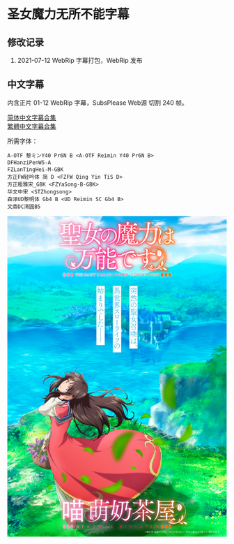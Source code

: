 # 圣女魔力无所不能字幕

## 修改记录

1. 2021-07-12  WebRip 字幕打包，WebRip 发布

## 中文字幕

内含正片 01-12 WebRip 字幕，SubsPlease Web源 切割 240 帧。

[简体中文字幕合集](https://github.com/Nekomoekissaten-SUB/Nekomoekissaten-MIR-Subs/raw/master/Seijyonomaryoku/Seijo_Web_CHS.7z)  
[繁體中文字幕合集](https://github.com/Nekomoekissaten-SUB/Nekomoekissaten-MIR-Subs/raw/master/Seijyonomaryoku/Seijo_Web_CHT.7z)

所需字体：
```
A-OTF 黎ミンY40 Pr6N B <A-OTF Reimin Y40 Pr6N B>
DFHanziPenW5-A
FZLanTingHei-M-GBK
方正FW轻吟体 简 D <FZFW Qing Yin TiS D>
方正粗雅宋_GBK <FZYaSong-B-GBK>
华文中宋 <STZhongsong>
森泽UD黎明体 Gb4 B <UD Reimin SC Gb4 B>
文鼎DC清圓B5
```

![](Seijo_poster.jpg)